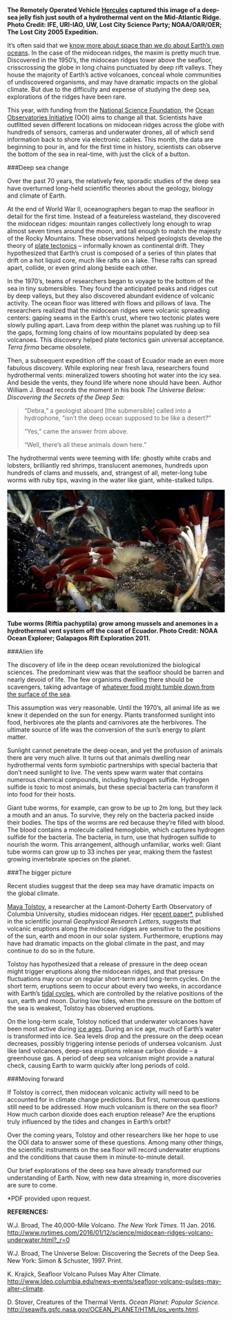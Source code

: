 **The Remotely Operated Vehicle [Hercules](http://oceanexplorer.noaa.gov/technology/subs/hercules/hercules.html) captured this image of a deep-sea jelly fish just south of a hydrothermal vent on the Mid-Atlantic Ridge.  Photo Credit: IFE, URI-IAO, UW, Lost City Science Party; NOAA/OAR/OER; The Lost City 2005 Expedition.**

It’s often said that we [know more about space than we do about Earth’s own oceans](http://science.howstuffworks.com/environmental/earth/oceanography/deep-ocean-exploration.htm).  In the case of the midocean ridges, the maxim is pretty much true.  Discovered in the 1950’s, the midocean ridges tower above the seafloor, crisscrossing the globe in long chains punctuated by deep rift valleys.  They house the majority of Earth’s active volcanoes, conceal whole communities of undiscovered organisms, and may have dramatic impacts on the global climate.  But due to the difficulty and expense of studying the deep sea, explorations of the ridges have been rare.

This year, with funding from the [National Science Foundation](https://www.nsf.gov/), the [Ocean Observatories Initiative](http://oceanobservatories.org/) (OOI) aims to change all that.  Scientists have outfitted seven different locations on midocean ridges across the globe with hundreds of sensors, cameras and underwater drones, all of which send information back to shore via electronic cables.  This month, the data are beginning to pour in, and for the first time in history, scientists can observe the bottom of the sea in real-time, with just the click of a button.

###Deep sea change

Over the past 70 years, the relatively few, sporadic studies of the deep sea have overturned long-held scientific theories about the geology, biology and climate of Earth.

At the end of World War II, oceanographers began to map the seafloor in detail for the first time.  Instead of a featureless wasteland, they discovered the midocean ridges: mountain ranges collectively long enough to wrap almost seven times around the moon, and tall enough to match the majesty of the Rocky Mountains.  These observations helped geologists develop the theory of [plate tectonics](https://www.youtube.com/watch?v=kwfNGatxUJI) – informally known as continental drift.  They hypothesized that Earth’s crust is composed of a series of thin plates that drift on a hot liquid core, much like rafts on a lake.  These rafts can spread apart, collide, or even grind along beside each other.

In the 1970’s, teams of researchers began to voyage to the bottom of the sea in tiny submersibles.  They found the anticipated peaks and ridges cut by deep valleys, but they also discovered abundant evidence of volcanic activity.  The ocean floor was littered with flows and pillows of lava.  The researchers realized that the midocean ridges were volcanic spreading centers: gaping seams in the Earth’s crust, where two tectonic plates were slowly pulling apart.  Lava from deep within the planet was rushing up to fill the gaps, forming long chains of low mountains populated by deep sea volcanoes.  This discovery helped plate tectonics gain universal acceptance.  *Terra firma* became obsolete.  

Then, a subsequent expedition off the coast of Ecuador made an even more fabulous discovery.  While exploring near fresh lava, researchers found hydrothermal vents: mineralized towers shooting hot water into the icy sea.  And beside the vents, they found life where none should have been.  Author William J. Broad records the moment in his book *The Universe Below: Discovering the Secrets of the Deep Sea*:   

>“Debra,” a geologist aboard [the submersible] called into a hydrophone, “isn’t the deep ocean supposed to be like a desert?”
>
>“Yes,” came the answer from above.
>
>“Well, there’s all these animals down here.”

The hydrothermal vents were teeming with life: ghostly white crabs and lobsters, brilliantly red shrimps, translucent anemones, hundreds upon hundreds of clams and mussels, and, strangest of all, meter-long tube worms with ruby tips, waving in the water like giant, white-stalked tulips.

![alt text](./images/image2.jpg)

**Tube worms (Riftia pachyptila) grow among mussels and anemones in a hydrothermal vent system off the coast of Ecuador.  Photo Credit: NOAA Ocean Explorer; Galapagos Rift Exploration 2011.**

###Alien life

The discovery of life in the deep ocean revolutionized the biological sciences.  The predominant view was that the seafloor should be barren and nearly devoid of life.  The few organisms dwelling there should be scavengers, taking advantage of [whatever food might tumble down from the surface of the sea](https://vimeo.com/29987934).  

This assumption was very reasonable.  Until the 1970’s, all animal life as we knew it depended on the sun for energy.  Plants transformed sunlight into food, herbivores ate the plants and carnivores ate the herbivores.  The ultimate source of life was the conversion of the sun’s energy to plant matter.  

Sunlight cannot penetrate the deep ocean, and yet the profusion of animals there are very much alive.  It turns out that animals dwelling near hydrothermal vents form symbiotic partnerships with special bacteria that don’t need sunlight to live.  The vents spew warm water that contains numerous chemical compounds, including hydrogen sulfide.  Hydrogen sulfide is toxic to most animals, but these special bacteria can transform it into food for their hosts.

Giant tube worms, for example, can grow to be up to 2m long, but they lack a mouth and an anus.  To survive, they rely on the bacteria packed inside their bodies.  The tips of the worms are red because they’re filled with blood.  The blood contains a molecule called hemoglobin, which captures hydrogen sulfide for the bacteria.  The bacteria, in turn, use that hydrogen sulfide to nourish the worm.  This arrangement, although unfamiliar, works well: Giant tube worms can grow up to 33 inches per year, making them the fastest growing invertebrate species on the planet.   

###The bigger picture

Recent studies suggest that the deep sea may have dramatic impacts on the global climate.

[Maya Tolstoy](http://www.ldeo.columbia.edu/~tolstoy/), a researcher at the Lamont-Doherty Earth Observatory of Columbia University, studies midocean ridges.  Her [recent paper*](http://onlinelibrary.wiley.com/doi/10.1002/2014GL063015/abstract), published in the scientific journal *Geophysical Research Letters*, suggests that volcanic eruptions along the midocean ridges are sensitive to the positions of the sun, earth and moon in our solar system.  Furthermore, eruptions may have had dramatic impacts on the global climate in the past, and may continue to do so in the future.  

Tolstoy has hypothesized that a release of pressure in the deep ocean might trigger eruptions along the midocean ridges, and that pressure fluctuations may occur on regular short-term and long-term cycles.  On the short term, eruptions seem to occur about every two weeks, in accordance with Earth’s [tidal cycles](https://www.youtube.com/watch?v=KlWpFLfLFBI), which are controlled by the relative positions of the sun, earth and moon.  During low tides, when the pressure on the bottom of the sea is weakest, Tolstoy has observed eruptions.

On the long-term scale, Tolstoy noticed that underwater volcanoes have been most active during [ice ages](https://www.youtube.com/watch?v=dJ5GYQrkvxI).  During an ice age, much of Earth’s water is transformed into ice.  Sea levels drop and the pressure on the deep ocean decreases, possibly triggering intense periods of undersea volcanism.  Just like land volcanoes, deep-sea eruptions release carbon dioxide – a greenhouse gas.  A period of deep sea volcanism might provide a natural check, causing Earth to warm quickly after long periods of cold. 

###Moving forward

If Tolstoy is correct, then midocean volcanic activity will need to be accounted for in climate change predictions.  But first, numerous questions still need to be addressed.  How much volcanism is there on the sea floor?  How much carbon dioxide does each eruption release?  Are the eruptions truly influenced by the tides and changes in Earth’s orbit?

Over the coming years, Tolstoy and other researchers like her hope to use the OOI data to answer some of these questions.  Among many other things, the scientific instruments on the sea floor will record underwater eruptions and the conditions that cause them in minute-to-minute detail.  

Our brief explorations of the deep sea have already transformed our understanding of Earth.  Now, with new data streaming in, more discoveries are sure to come.  

*PDF provided upon request.

**REFERENCES:**

W.J. Broad, The 40,000-Mile Volcano. *The New York Times.* 11 Jan. 2016. <http://www.nytimes.com/2016/01/12/science/midocean-ridges-volcano-underwater.html?_r=0>

W.J. Broad, The Universe Below: Discovering the Secrets of the Deep Sea. New York: Simon & Schuster, 1997. Print.     

K. Krajick, Seafloor Volcano Pulses May Alter Climate. <http://www.ldeo.columbia.edu/news-events/seafloor-volcano-pulses-may-alter-climate>.

D. Stover, Creatures of the Thermal Vents. *Ocean Planet: Popular Science.* <http://seawifs.gsfc.nasa.gov/OCEAN_PLANET/HTML/ps_vents.html>.




 



